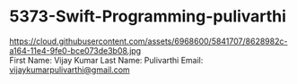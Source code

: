 # 5373-Swift-Programming-pulivarthi
https://cloud.githubusercontent.com/assets/6968600/5841707/8628982c-a164-11e4-9fe0-bce073de3b08.jpg <br>
First Name: Vijay Kumar
Last Name: Pulivarthi
Email: vijaykumarpulivarthi@gmail.com
